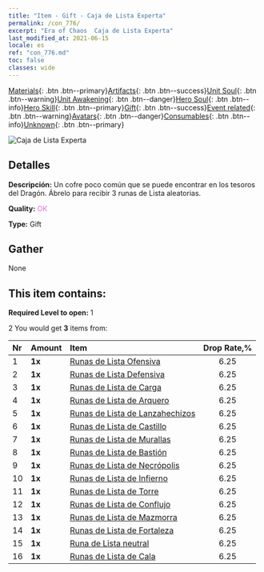 ```yaml
---
title: "Item - Gift - Caja de Lista Experta"
permalink: /con_776/
excerpt: "Era of Chaos  Caja de Lista Experta"
last_modified_at: 2021-06-15
locale: es
ref: "con_776.md"
toc: false
classes: wide
---
```

 [Materials](/ItemsES/){: .btn .btn--primary}[Artifacts](/ItemsES/Artifacts/){: .btn .btn--success}[Unit Soul](/ItemsES/UnitSoul/){: .btn .btn--warning}[Unit Awakening](/ItemsES/UnitAwakening/){: .btn .btn--danger}[Hero Soul](/ItemsES/HeroSoul/){: .btn .btn--info}[Hero Skill](/ItemsES/HeroSkill/){: .btn .btn--primary}[Gift](/ItemsES/Gift/){: .btn .btn--success}[Event related](/ItemsES/Events/){: .btn .btn--warning}[Avatars](/ItemsES/Avatars/){: .btn .btn--danger}[Consumables](/ItemsES/Consumables/){: .btn .btn--info}[Unknown](/ItemsES/Unknown/){: .btn .btn--primary}

 ![Caja de Lista Experta](/images/t/i_tujianhezi3.png)

## Detalles
 **Descripción:** Un cofre poco común que se puede encontrar en los tesoros del Dragón. Ábrelo para recibir 3 runas de Lista aleatorias.

 **Quality:** <span style="color: #DA70D6">OK</span>

 **Type:** Gift

## Gather

  None

## This item contains:

 **Required Level to open:** 1

 2 You would get **3** items  from:

  | Nr | Amount |     Item    | Drop Rate,% |
  |:---|:-------|:------------|:---------:|
  | 1 |  **1x** | [Runas de Lista Ofensiva](/ItemsES/con_734/) | 6.25 | 
  | 2 |  **1x** | [Runas de Lista Defensiva](/ItemsES/con_739/) | 6.25 | 
  | 3 |  **1x** | [Runas de Lista de Carga](/ItemsES/con_741/) | 6.25 | 
  | 4 |  **1x** | [Runas de Lista de Arquero](/ItemsES/con_742/) | 6.25 | 
  | 5 |  **1x** | [Runas de Lista de Lanzahechizos](/ItemsES/con_746/) | 6.25 | 
  | 6 |  **1x** | [Runas de Lista de Castillo](/ItemsES/con_752/) | 6.25 | 
  | 7 |  **1x** | [Runas de Lista de Murallas](/ItemsES/con_753/) | 6.25 | 
  | 8 |  **1x** | [Runas de Lista de Bastión](/ItemsES/con_754/) | 6.25 | 
  | 9 |  **1x** | [Runas de Lista de Necrópolis](/ItemsES/con_755/) | 6.25 | 
  | 10 |  **1x** | [Runas de Lista de Infierno](/ItemsES/con_777/) | 6.25 | 
  | 11 |  **1x** | [Runas de Lista de Torre](/ItemsES/con_785/) | 6.25 | 
  | 12 |  **1x** | [Runas de Lista de Conflujo](/ItemsES/con_791/) | 6.25 | 
  | 13 |  **1x** | [Runas de Lista de Mazmorra](/ItemsES/con_792/) | 6.25 | 
  | 14 |  **1x** | [Runas de Lista de Fortaleza](/ItemsES/con_818/) | 6.25 | 
  | 15 |  **1x** | [Runa de Lista neutral](/ItemsES/con_869/) | 6.25 | 
  | 16 |  **1x** | [Runas de Lista de Cala](/ItemsES/con_868/) | 6.25 | 
